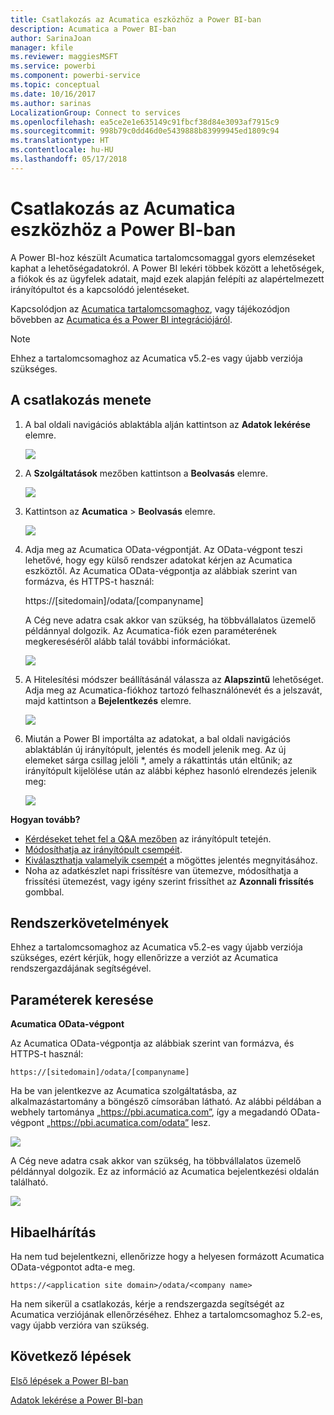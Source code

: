 ```yaml
---
title: Csatlakozás az Acumatica eszközhöz a Power BI-ban
description: Acumatica a Power BI-ban
author: SarinaJoan
manager: kfile
ms.reviewer: maggiesMSFT
ms.service: powerbi
ms.component: powerbi-service
ms.topic: conceptual
ms.date: 10/16/2017
ms.author: sarinas
LocalizationGroup: Connect to services
ms.openlocfilehash: ea5ce2e1e635149c91fbcf38d84e3093af7915c9
ms.sourcegitcommit: 998b79c0dd46d0e5439888b83999945ed1809c94
ms.translationtype: HT
ms.contentlocale: hu-HU
ms.lasthandoff: 05/17/2018
---
```

# <a name="connect-to-acumatica-with-power-bi"></a>Csatlakozás az Acumatica eszközhöz a Power BI-ban
A Power BI-hoz készült Acumatica tartalomcsomaggal gyors elemzéseket kaphat a lehetőségadatokról. A Power BI lekéri többek között a lehetőségek, a fiókok és az ügyfelek adatait, majd ezek alapján felépíti az alapértelmezett irányítópultot és a kapcsolódó jelentéseket.

Kapcsolódjon az [Acumatica tartalomcsomaghoz](https://app.powerbi.com/getdata/services/acumatica), vagy tájékozódjon bővebben az [Acumatica és a Power BI integrációjáról](https://powerbi.microsoft.com/integrations/acumatica).

>[!NOTE]
>Ehhez a tartalomcsomaghoz az Acumatica v5.2-es vagy újabb verziója szükséges.

## <a name="how-to-connect"></a>A csatlakozás menete
1. A bal oldali navigációs ablaktábla alján kattintson az **Adatok lekérése** elemre.
   
   ![](media/service-connect-to-acumatica/getdata3.png)
2. A **Szolgáltatások** mezőben kattintson a **Beolvasás** elemre.
   
   ![](media/service-connect-to-acumatica/getdata2.png)
3. Kattintson az **Acumatica** \> **Beolvasás** elemre.
   
   ![](media/service-connect-to-acumatica/acumatica.png)
4. Adja meg az Acumatica OData-végpontját. Az OData-végpont teszi lehetővé, hogy egy külső rendszer adatokat kérjen az Acumatica eszköztől. Az Acumatica OData-végpontja az alábbiak szerint van formázva, és HTTPS-t használ:
   
     https://[sitedomain]/odata/[companyname]
   
   A Cég neve adatra csak akkor van szükség, ha többvállalatos üzemelő példánnyal dolgozik. Az Acumatica-fiók ezen paraméterének megkereséséről alább talál további információkat.
   
   ![](media/service-connect-to-acumatica/parameters.png)
5. A Hitelesítési módszer beállításánál válassza az **Alapszintű** lehetőséget. Adja meg az Acumatica-fiókhoz tartozó felhasználónevét és a jelszavát, majd kattintson a **Bejelentkezés** elemre.
   
    ![](media/service-connect-to-acumatica/creds2.png)
6. Miután a Power BI importálta az adatokat, a bal oldali navigációs ablaktáblán új irányítópult, jelentés és modell jelenik meg. Az új elemeket sárga csillag jelöli \*, amely a rákattintás után eltűnik; az irányítópult kijelölése után az alábbi képhez hasonló elrendezés jelenik meg:
   
    ![](media/service-connect-to-acumatica/dashboard.png)

**Hogyan tovább?**

* [Kérdéseket tehet fel a Q&A mezőben](power-bi-q-and-a.md) az irányítópult tetején.
* [Módosíthatja az irányítópult csempéit](service-dashboard-edit-tile.md).
* [Kiválaszthatja valamelyik csempét](service-dashboard-tiles.md) a mögöttes jelentés megnyitásához.
* Noha az adatkészlet napi frissítésre van ütemezve, módosíthatja a frissítési ütemezést, vagy igény szerint frissíthet az **Azonnali frissítés** gombbal.

## <a name="system-requirements"></a>Rendszerkövetelmények
Ehhez a tartalomcsomaghoz az Acumatica v5.2-es vagy újabb verziója szükséges, ezért kérjük, hogy ellenőrizze a verziót az Acumatica rendszergazdájának segítségével.

## <a name="finding-parameters"></a>Paraméterek keresése
**Acumatica OData-végpont**

Az Acumatica OData-végpontja az alábbiak szerint van formázva, és HTTPS-t használ:

    https://[sitedomain]/odata/[companyname]

Ha be van jelentkezve az Acumatica szolgáltatásba, az alkalmazástartomány a böngésző címsorában látható. Az alábbi példában a webhely tartománya „https://pbi.acumatica.com”, így a megadandó OData-végpont „https://pbi.acumatica.com/odata” lesz.

 ![](media/service-connect-to-acumatica/url.png)

A Cég neve adatra csak akkor van szükség, ha többvállalatos üzemelő példánnyal dolgozik. Ez az információ az Acumatica bejelentkezési oldalán található.

![](media/service-connect-to-acumatica/signin2.png)

## <a name="troubleshooting"></a>Hibaelhárítás
Ha nem tud bejelentkezni, ellenőrizze hogy a helyesen formázott Acumatica OData-végpontot adta-e meg.

    https://<application site domain>/odata/<company name>

Ha nem sikerül a csatlakozás, kérje a rendszergazda segítségét az Acumatica verziójának ellenőrzéséhez. Ehhez a tartalomcsomaghoz 5.2-es, vagy újabb verzióra van szükség.

## <a name="next-steps"></a>Következő lépések
[Első lépések a Power BI-ban](service-get-started.md)

[Adatok lekérése a Power BI-ban](service-get-data.md)

